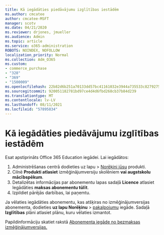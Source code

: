 ```yaml
---
title: Kā iegādāties piedāvājumu izglītības iestādēm
ms.author: cmcatee
author: cmcatee-MSFT
manager: scotv
ms.date: 04/21/2020
ms.reviewer: drjones, jmueller
ms.audience: Admin
ms.topic: article
ms.service: o365-administration
ROBOTS: NOINDEX, NOFOLLOW
localization_priority: Normal
ms.collection: Adm_O365
ms.custom:
- commerce_purchase
- "328"
- "369"
- "1500009"
ms.openlocfilehash: 22b82d6b251a70133dd57bc41161032e3944a735533c82792756434325aefe5a
ms.sourcegitcommit: 920051182781bd97ce4d4d6fbd268cb37b84d239
ms.translationtype: MT
ms.contentlocale: lv-LV
ms.lasthandoff: 08/11/2021
ms.locfileid: "57895834"
---
```

# <a name="how-to-purchase-an-education-offer"></a>Kā iegādāties piedāvājumu izglītības iestādēm

Esat apstiprināts Office 365 Education iegādei. Lai iegādātos:
  
1. Administrēšanas centrā dodieties  uz lapu \> [Norēķini jūsu](https://go.microsoft.com/fwlink/p/?linkid=842054) produkti.
2. Cilnē **Produkti atlasiet** izmēģinājumversiju skolēniem **vai augstskolu mācībspēkum**.
3. Detalizētas informācijas par abonementu lapas sadaļā **Licence** atlasiet Iegādāties **maksas abonementu tūlīt**.
4. Izpildiet pārējās darbības, lai paņemtu.

Ja vēlaties iegādāties abonementu, kas atšķiras no izmēģinājumversijas abonementa, dodieties **uz lapu Norēķinu** \> [pakalpojumu](https://go.microsoft.com/fwlink/p/?linkid=868433) iegāde. Sadaļā **Izglītības** plāni atlasiet plānu, kuru vēlaties izmantot.

Papildinformāciju skatiet rakstā [Abonementa iegāde no bezmaksas izmēģinājumversijas.](https://docs.microsoft.com/microsoft-365/commerce/try-or-buy-microsoft-365#buy-a-subscription-from-your-free-trial)